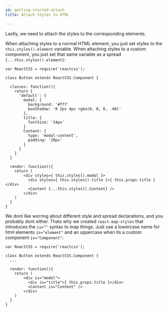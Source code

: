 ```yaml
---
id: getting-started-attach
title: Attach Styles to HTML

---
```



Lastly, we need to attach the styles to the corresponding elements.

When attaching styles to a normal HTML element, you just set styles to the `this.styles().element` variable. When attaching styles to a custom component, you just set that same variable as a spread `{...this.styles().element}`:
```
var ReactCSS = require('reactcss');

class Button extends ReactCSS.Component {

  classes: function(){
    return {
      'default': {
        modal: {
          background: '#fff'
          boxShadow: '0 2px 4px rgba(0, 0, 0, .48)'
        },
        title: {
          fontSize: '24px'
        }
        Content: {
          type: 'modal-content',
          padding: '20px'
        }
      }  
    }
  }

  render: function(){
    return (
        <div styles={ this.styles().modal }>
          <div styles={ this.styles().title }>{ this.props.title }</div>
          <Content {...this.styles().Content} />
        </div>
    )
  }
}
```
We dont like worring about different style and spread declarations, and you probably dont either. Thats why we created `react-map-styles` that introduces the `is=""` syntax to map things. Just use a lowercase name for html elements `is="element"` and an uppercase when its a custom component `is="Component"`:
```
var ReactCSS = require('reactcss');

class Button extends ReactCSS.Component {
  ...
  
  render: function(){
    return (
        <div is="modal">
          <div is="title">{ this.props.title }</div>
          <Content is="Content" />
        </div>
    )
  }
}
```
